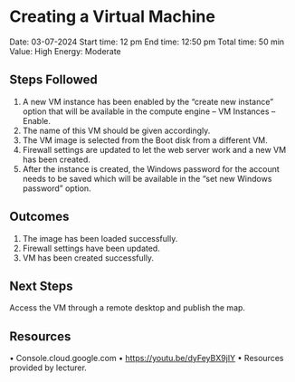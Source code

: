# Creating a Virtual Machine

Date: 03-07-2024
Start time: 12 pm
End time: 12:50 pm
Total time: 50 min
Value: High
Energy: Moderate

## Steps Followed

1. A new VM instance has been enabled by the “create new instance” option that will be available in the compute engine – VM Instances – Enable.
2. The name of this VM should be given accordingly.
3. The VM image is selected from the Boot disk from a different VM.
4. Firewall settings are updated to let the web server work and a new VM has been created.
5. After the instance is created, the Windows password for the account needs to be saved which will be available in the “set new Windows password” option.

## Outcomes

1. The image has been loaded successfully.
2. Firewall settings have been updated.
3. VM has been created successfully.

## Next Steps 

Access the VM through a remote desktop and publish the map.

## Resources

•	Console.cloud.google.com
•	https://youtu.be/dyFeyBX9jIY 
•	Resources provided by lecturer.




